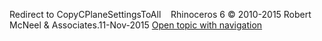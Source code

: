 ---
---

Redirect to CopyCPlaneSettingsToAll&#160;
&#160;
Rhinoceros 6 © 2010-2015 Robert McNeel &amp; Associates.11-Nov-2015
 [Open topic with navigation](copycplanesettingstoall.html) 

